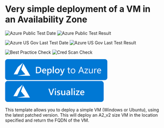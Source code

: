 # Very simple deployment of a VM in an Availability Zone

![Azure Public Test Date](https://azurequickstartsservice.blob.core.windows.net/badges/101-vm-simple-zones/PublicLastTestDate.svg)
![Azure Public Test Result](https://azurequickstartsservice.blob.core.windows.net/badges/101-vm-simple-zones/PublicDeployment.svg)

![Azure US Gov Last Test Date](https://azurequickstartsservice.blob.core.windows.net/badges/101-vm-simple-zones/FairfaxLastTestDate.svg)
![Azure US Gov Last Test Result](https://azurequickstartsservice.blob.core.windows.net/badges/101-vm-simple-zones/FairfaxDeployment.svg)

![Best Practice Check](https://azurequickstartsservice.blob.core.windows.net/badges/101-vm-simple-zones/BestPracticeResult.svg)
![Cred Scan Check](https://azurequickstartsservice.blob.core.windows.net/badges/101-vm-simple-zones/CredScanResult.svg)

[![Deploy To Azure](https://raw.githubusercontent.com/Azure/azure-quickstart-templates/master/1-CONTRIBUTION-GUIDE/images/deploytoazure.svg?sanitize=true)](https://portal.azure.com/#create/Microsoft.Template/uri/https%3A%2F%2Fraw.githubusercontent.com%2FAzure%2Fazure-quickstart-templates%2Fmaster%2F101-vm-simple-zones%2Fazuredeploy.json)  [![Visualize](https://raw.githubusercontent.com/Azure/azure-quickstart-templates/master/1-CONTRIBUTION-GUIDE/images/visualizebutton.svg?sanitize=true)](http://armviz.io/#/?load=https%3A%2F%2Fraw.githubusercontent.com%2FAzure%2Fazure-quickstart-templates%2Fmaster%2F101-vm-simple-zones%2Fazuredeploy.json)

This template allows you to deploy a simple VM (Windows or Ubuntu), using the latest patched version. This will deploy an A2_v2 size VM in the location specified and return the FQDN of the VM.


